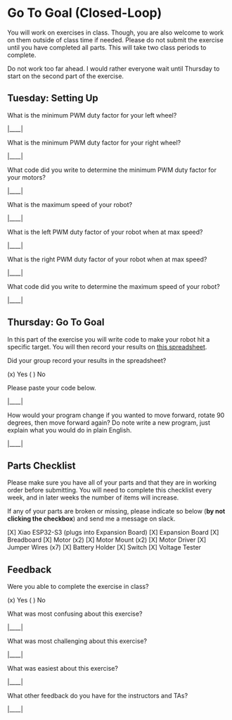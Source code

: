 # Go To Goal (Closed-Loop)

You will work on exercises in class. Though, you are also welcome to work on them outside of class time if needed. Please do not submit the exercise until you have completed all parts. This will take two class periods to complete.

Do not work too far ahead. I would rather everyone wait until Thursday to start on the second part of the exercise.

## Tuesday: Setting Up

What is the minimum PWM duty factor for your left wheel?

|____|

What is the minimum PWM duty factor for your right wheel?

|____|

What code did you write to determine the minimum PWM duty factor for your motors?

|____|

What is the maximum speed of your robot?

|____|

What is the left PWM duty factor of your robot when at max speed?

|____|

What is the right PWM duty factor of your robot when at max speed?

|____|

What code did you write to determine the maximum speed of your robot?

|____|

## Thursday: Go To Goal

In this part of the exercise you will write code to make your robot hit a specific target. You will then record your results on [this spreadsheet](https://docs.google.com/spreadsheets/d/1HJmlehaYhGWclDo1t0k6i1VHxN15zr8ZmJj7Rf_VEaI/edit?gid=598295253#gid=598295253).

Did your group record your results in the spreadsheet?

(x) Yes
( ) No

Please paste your code below.

|____|

How would your program change if you wanted to move forward, rotate 90 degrees, then move forward again? Do note write a new program, just explain what you would do in plain English.

|____|

## Parts Checklist

Please make sure you have all of your parts and that they are in working order before submitting. You will need to complete this checklist every week, and in later weeks the number of items will increase.

If any of your parts are broken or missing, please indicate so below (**by not clicking the checkbox**) and send me a message on slack.

[X] Xiao ESP32-S3 (plugs into Expansion Board)
[X] Expansion Board
[X] Breadboard
[X] Motor (x2)
[X] Motor Mount (x2)
[X] Motor Driver
[X] Jumper Wires (x7)
[X] Battery Holder
[X] Switch
[X] Voltage Tester

## Feedback

Were you able to complete the exercise in class?

(x) Yes
( ) No

What was most confusing about this exercise?

|____|

What was most challenging about this exercise?

|____|

What was easiest about this exercise?

|____|

What other feedback do you have for the instructors and TAs?

|____|
